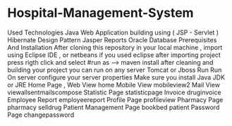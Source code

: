 # Hospital-Management-System
Used Technologies Java Web Application building using ( JSP - Servlet ) Hibernate Design Pattern Jasper Reports Oracle Database Prerequisites And Installation After cloning this repository in your local machine , import using Eclipse IDE , or netbeans if you used eclipse after importing project press rigth click and select #run as --> maven install after cleaning and building your project you can run on any server Tomcat or Jboss  Run Run On server configure your server properties Make sure you install Java JDK or JRE  Home Page , Web View home  Mobile View mobileview2  Mail View viewallsentmailscompose  Statistic Page statisticpage  Invoice druginvoice  Employee Report employeereport  Profile Page profileview  Pharmacy Page pharmacy selldrug  Patient Management Page bookbed patient  Password Page changepassword
